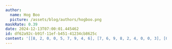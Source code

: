```yaml
---
author:
  name: Hog Boo
  picture: /assets/blog/authors/hogboo.png
maskRate: 0.39
date: 2024-12-13T07:00:01.445462
id: df62a92c-b91f-11ef-b451-41234cb8625c
content: '[[8, 2, 0, 0, 5, 7, 9, 4, 6], [7, 6, 9, 8, 2, 4, 0, 0, 3], [0, 3, 5, 0, 1, 0, 0, 2, 0], [0, 8, 4, 7, 0, 1, 0, 3, 0], [0, 0, 0, 4, 0, 2, 0, 0, 7], [0, 0, 7, 5, 9, 0, 2, 8, 4], [0, 7, 8, 9, 4, 5, 0, 6, 2], [5, 9, 0, 2, 3, 0, 0, 0, 1], [0, 4, 2, 0, 7, 0, 8, 9, 5]]'
---
```

